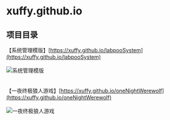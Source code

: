 xuffy.github.io
== 

项目目录
-----------------------------------
【系统管理模版】[https://xuffy.github.io/labpooSystem](https://xuffy.github.io/labpooSystem)<br /> <br /> 
![系统管理模版](https://xuffy.github.io/wms.png)
<br /> <br /> <br /> 
【一夜终极狼人游戏】[https://xuffy.github.io/oneNightWerewolf](https://xuffy.github.io/oneNightWerewolf)<br /><br /> 
![一夜终极狼人游戏](https://xuffy.github.io/oneNightWerewolf.png)
<br /> <br /> <br /> 
